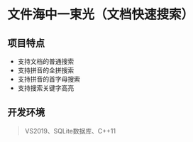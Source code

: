 # 文件海中一束光（文档快速搜索）

## 项目特点
  -  支持文档的普通搜索
  - 支持拼音的全拼搜索
  - 支持拼音的首字母搜索
  - 支持搜索关键字高亮

## 开发环境
  > VS2019、SQLite数据库、C++11
